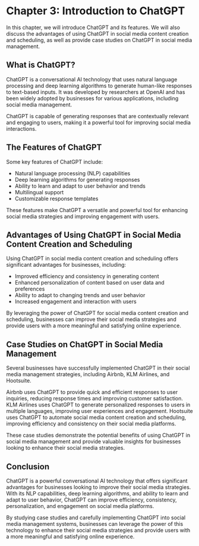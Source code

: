 Chapter 3: Introduction to ChatGPT
==================================

In this chapter, we will introduce ChatGPT and its features. We will also discuss the advantages of using ChatGPT in social media content creation and scheduling, as well as provide case studies on ChatGPT in social media management.

What is ChatGPT?
----------------

ChatGPT is a conversational AI technology that uses natural language processing and deep learning algorithms to generate human-like responses to text-based inputs. It was developed by researchers at OpenAI and has been widely adopted by businesses for various applications, including social media management.

ChatGPT is capable of generating responses that are contextually relevant and engaging to users, making it a powerful tool for improving social media interactions.

The Features of ChatGPT
-----------------------

Some key features of ChatGPT include:

* Natural language processing (NLP) capabilities
* Deep learning algorithms for generating responses
* Ability to learn and adapt to user behavior and trends
* Multilingual support
* Customizable response templates

These features make ChatGPT a versatile and powerful tool for enhancing social media strategies and improving engagement with users.

Advantages of Using ChatGPT in Social Media Content Creation and Scheduling
---------------------------------------------------------------------------

Using ChatGPT in social media content creation and scheduling offers significant advantages for businesses, including:

* Improved efficiency and consistency in generating content
* Enhanced personalization of content based on user data and preferences
* Ability to adapt to changing trends and user behavior
* Increased engagement and interaction with users

By leveraging the power of ChatGPT for social media content creation and scheduling, businesses can improve their social media strategies and provide users with a more meaningful and satisfying online experience.

Case Studies on ChatGPT in Social Media Management
--------------------------------------------------

Several businesses have successfully implemented ChatGPT in their social media management strategies, including Airbnb, KLM Airlines, and Hootsuite.

Airbnb uses ChatGPT to provide quick and efficient responses to user inquiries, reducing response times and improving customer satisfaction. KLM Airlines uses ChatGPT to generate personalized responses to users in multiple languages, improving user experiences and engagement. Hootsuite uses ChatGPT to automate social media content creation and scheduling, improving efficiency and consistency on their social media platforms.

These case studies demonstrate the potential benefits of using ChatGPT in social media management and provide valuable insights for businesses looking to enhance their social media strategies.

Conclusion
----------

ChatGPT is a powerful conversational AI technology that offers significant advantages for businesses looking to improve their social media strategies. With its NLP capabilities, deep learning algorithms, and ability to learn and adapt to user behavior, ChatGPT can improve efficiency, consistency, personalization, and engagement on social media platforms.

By studying case studies and carefully implementing ChatGPT into social media management systems, businesses can leverage the power of this technology to enhance their social media strategies and provide users with a more meaningful and satisfying online experience.
